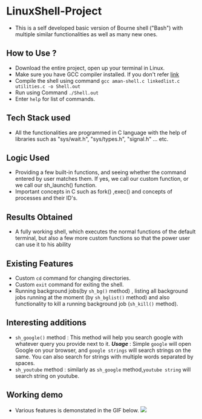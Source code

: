 # LinuxShell-Project
- This is a self developed basic version of Bourne shell ("Bash") with multiple similar functionalities as well as many new ones.

## How to Use ?
- Download the entire project, open up your terminal in Linux.
- Make sure you have GCC compiler installed. If you don't refer [link](https://linuxize.com/post/how-to-install-gcc-compiler-on-ubuntu-18-04/)
- Compile the shell using command `gcc aman-shell.c linkedlist.c utilities.c -o Shell.out`
- Run using Command `./Shell.out`
- Enter `help` for list of commands.

## Tech Stack used
- All the functionalities are programmed in C language with the help of libraries such as "sys/wait.h", "sys/types.h", "signal.h" ... etc.

## Logic Used
- Providing a few built-in functions, and seeing whether the command entered by user matches them. If yes, we call our custom function, or we call our sh_launch() function.
- Important concepts in C such as fork() ,exec() and concepts of processes and their ID's.

## Results Obtained
- A fully working shell, which executes the normal functions of the default terminal, but also a few more custom functions so that the power user can use it to his ability

## Existing Features
- Custom `cd` command for changing directories.
- Custom `exit` command for exiting the shell.
- Running background jobs(by `sh_bg()` method) , listing all background jobs running at the moment (by `sh_bglist()` method) and also functionality to kill a running background job (`sh_kill()` method).

## Interesting additions
- `sh_google()` method : This method will help you search google with whatever query you provide next to it. ***Usage*** : Simple `google` will open Google on your browser, and `google strings` will search strings on the same. You can also search for strings with multiple words separated by spaces.
- `sh_youtube` method : similarly as `sh_google` method,`youtube string` will search string on youtube.

## Working demo
- Various features is demonstated in the GIF below.
![](demo.gif)
